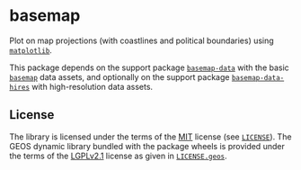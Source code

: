 # basemap

Plot on map projections (with coastlines and political boundaries) using
[`matplotlib`].

This package depends on the support package [`basemap-data`] with the
basic [`basemap`] data assets, and optionally on the support package
[`basemap-data-hires`] with high-resolution data assets.

## License

The library is licensed under the terms of the [MIT] license (see
[`LICENSE`]). The GEOS dynamic library bundled with the package wheels
is provided under the terms of the [LGPLv2.1] license as given in
[`LICENSE.geos`].


[`matplotlib`]:
https://matplotlib.org/
[`basemap`]:
https://matplotlib.org/basemap/
[`basemap-data`]:
https://pypi.org/project/basemap-data
[`basemap-data-hires`]:
https://pypi.org/project/basemap-data-hires

[LGPLv2.1]:
https://spdx.org/licenses/LGPL-2.1-only.html
[MIT]:
https://spdx.org/licenses/MIT.html

[`LICENSE`]:
https://github.com/matplotlib/basemap/blob/develop/packages/basemap/LICENSE
[`LICENSE.geos`]:
https://github.com/matplotlib/basemap/blob/develop/packages/basemap/LICENSE.geos
